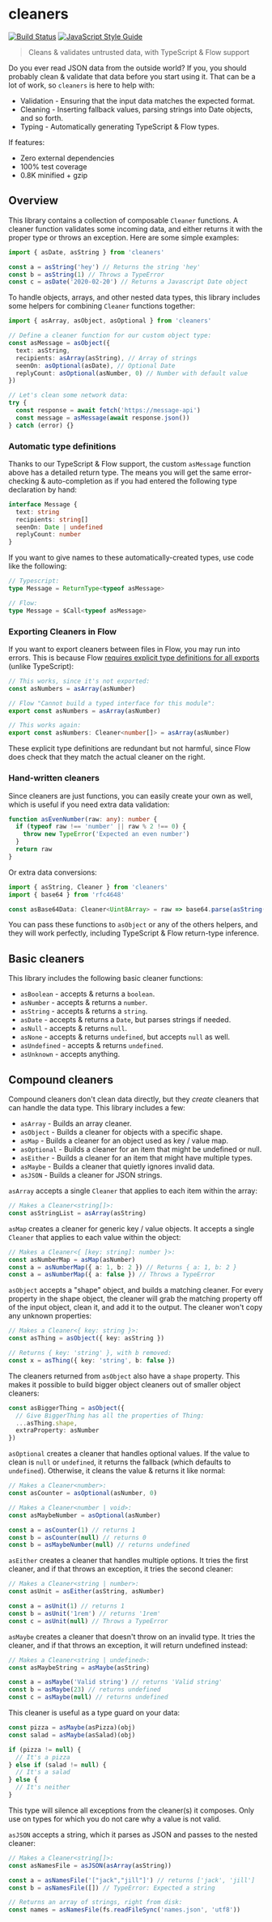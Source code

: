 # cleaners

[![Build Status](https://travis-ci.com/swansontec/cleaners.svg?branch=master)](https://travis-ci.com/swansontec/cleaners)
[![JavaScript Style Guide](https://img.shields.io/badge/code_style-standard-brightgreen.svg)](https://standardjs.com)

> Cleans & validates untrusted data, with TypeScript & Flow support

Do you ever read JSON data from the outside world? If you, you should probably clean & validate that data before you start using it. That can be a lot of work, so `cleaners` is here to help with:

- Validation - Ensuring that the input data matches the expected format.
- Cleaning - Inserting fallback values, parsing strings into Date objects, and so forth.
- Typing - Automatically generating TypeScript & Flow types.

If features:

- Zero external dependencies
- 100% test coverage
- 0.8K minified + gzip

## Overview

This library contains a collection of composable `Cleaner` functions. A cleaner function validates some incoming data, and either returns it with the proper type or throws an exception. Here are some simple examples:

```typescript
import { asDate, asString } from 'cleaners'

const a = asString('hey') // Returns the string 'hey'
const b = asString(1) // Throws a TypeError
const c = asDate('2020-02-20') // Returns a Javascript Date object
```

To handle objects, arrays, and other nested data types, this library includes some helpers for combining `Cleaner` functions together:

```typescript
import { asArray, asObject, asOptional } from 'cleaners'

// Define a cleaner function for our custom object type:
const asMessage = asObject({
  text: asString,
  recipients: asArray(asString), // Array of strings
  seenOn: asOptional(asDate), // Optional Date
  replyCount: asOptional(asNumber, 0) // Number with default value
})

// Let's clean some network data:
try {
  const response = await fetch('https://message-api')
  const message = asMessage(await response.json())
} catch (error) {}
```

### Automatic type definitions

Thanks to our TypeScript & Flow support, the custom `asMessage` function above has a detailed return type. The means you will get the same error-checking & auto-completion as if you had entered the following type declaration by hand:

```typescript
interface Message {
  text: string
  recipients: string[]
  seenOn: Date | undefined
  replyCount: number
}
```

If you want to give names to these automatically-created types, use code like the following:

```typescript
// Typescript:
type Message = ReturnType<typeof asMessage>

// Flow:
type Message = $Call<typeof asMessage>
```

### Exporting Cleaners in Flow

If you want to export cleaners between files in Flow, you may run into errors. This is because Flow [requires explicit type definitions for all exports](https://medium.com/flow-type/types-first-a-scalable-new-architecture-for-flow-3d8c7ba1d4eb) (unlike TypeScript):

```typescript
// This works, since it's not exported:
const asNumbers = asArray(asNumber)

// Flow "Cannot build a typed interface for this module":
export const asNumbers = asArray(asNumber)

// This works again:
export const asNumbers: Cleaner<number[]> = asArray(asNumber)
```

These explicit type definitions are redundant but not harmful, since Flow does check that they match the actual cleaner on the right.

### Hand-written cleaners

Since cleaners are just functions, you can easily create your own as well, which is useful if you need extra data validation:

```typescript
function asEvenNumber(raw: any): number {
  if (typeof raw !== 'number' || raw % 2 !== 0) {
    throw new TypeError('Expected an even number')
  }
  return raw
}
```

Or extra data conversions:

```typescript
import { asString, Cleaner } from 'cleaners'
import { base64 } from 'rfc4648'

const asBase64Data: Cleaner<Uint8Array> = raw => base64.parse(asString(raw))
```

You can pass these functions to `asObject` or any of the others helpers, and they will work perfectly, including TypeScript & Flow return-type inference.

## Basic cleaners

This library includes the following basic cleaner functions:

- `asBoolean` - accepts & returns a `boolean`.
- `asNumber` - accepts & returns a `number`.
- `asString` - accepts & returns a `string`.
- `asDate` - accepts & returns a `Date`, but parses strings if needed.
- `asNull` - accepts & returns `null`.
- `asNone` - accepts & returns `undefined`, but accepts `null` as well.
- `asUndefined` - accepts & returns `undefined`.
- `asUnknown` - accepts anything.

## Compound cleaners

Compound cleaners don't clean data directly, but they _create_ cleaners that can handle the data type. This library includes a few:

- `asArray` - Builds an array cleaner.
- `asObject` - Builds a cleaner for objects with a specific shape.
- `asMap` - Builds a cleaner for an object used as key / value map.
- `asOptional` - Builds a cleaner for an item that might be undefined or null.
- `asEither` - Builds a cleaner for an item that might have multiple types.
- `asMaybe` - Builds a cleaner that quietly ignores invalid data.
- `asJSON` - Builds a cleaner for JSON strings.

`asArray` accepts a single `Cleaner` that applies to each item within the array:

```typescript
// Makes a Cleaner<string[]>:
const asStringList = asArray(asString)
```

`asMap` creates a cleaner for generic key / value objects. It accepts a single `Cleaner` that applies to each value within the object:

```typescript
// Makes a Cleaner<{ [key: string]: number }>:
const asNumberMap = asMap(asNumber)
const a = asNumberMap({ a: 1, b: 2 }) // Returns { a: 1, b: 2 }
const a = asNumberMap({ a: false }) // Throws a TypeError
```

`asObject` accepts a "shape" object, and builds a matching cleaner. For every property in the shape object, the cleaner will grab the matching property off of the input object, clean it, and add it to the output. The cleaner won't copy any unknown properties:

```typescript
// Makes a Cleaner<{ key: string }>:
const asThing = asObject({ key: asString })

// Returns { key: 'string' }, with b removed:
const x = asThing({ key: 'string', b: false })
```

The cleaners returned from `asObject` also have a `shape` property. This makes it possible to build bigger object cleaners out of smaller object cleaners:

```typescript
const asBiggerThing = asObject({
  // Give BiggerThing has all the properties of Thing:
  ...asThing.shape,
  extraProperty: asNumber
})
```

`asOptional` creates a cleaner that handles optional values. If the value to clean is `null` or `undefined`, it returns the fallback (which defaults to `undefined`). Otherwise, it cleans the value & returns it like normal:

```typescript
// Makes a Cleaner<number>:
const asCounter = asOptional(asNumber, 0)

// Makes a Cleaner<number | void>:
const asMaybeNumber = asOptional(asNumber)

const a = asCounter(1) // returns 1
const b = asCounter(null) // returns 0
const b = asMaybeNumber(null) // returns undefined
```

`asEither` creates a cleaner that handles multiple options. It tries the first cleaner, and if that throws an exception, it tries the second cleaner:

```typescript
// Makes a Cleaner<string | number>:
const asUnit = asEither(asString, asNumber)

const a = asUnit(1) // returns 1
const b = asUnit('1rem') // returns '1rem'
const c = asUnit(null) // Throws a TypeError
```

`asMaybe` creates a cleaner that doesn't throw on an invalid type. It tries the cleaner, and if that throws an exception, it will return undefined instead:

```typescript
// Makes a Cleaner<string | undefined>:
const asMaybeString = asMaybe(asString)

const a = asMaybe('Valid string') // returns 'Valid string'
const b = asMaybe(23) // returns undefined
const c = asMaybe(null) // returns undefined
```

This cleaner is useful as a type guard on your data:

```typescript
const pizza = asMaybe(asPizza)(obj)
const salad = asMaybe(asSalad)(obj)

if (pizza != null) {
  // It's a pizza
} else if (salad != null) {
  // It's a salad
} else {
  // It's neither
}
```

This type will silence all exceptions from the cleaner(s) it composes. Only use on types for which you do not care why a value is not valid.

`asJSON` accepts a string, which it parses as JSON and passes to the nested cleaner:

```typescript
// Makes a Cleaner<string[]>:
const asNamesFile = asJSON(asArray(asString))

const a = asNamesFile('["jack","jill"]') // returns ['jack', 'jill']
const b = asNamesFile([]) // TypeError: Expected a string

// Returns an array of strings, right from disk:
const names = asNamesFile(fs.readFileSync('names.json', 'utf8'))
```
